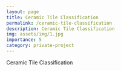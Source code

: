 ```yaml
---
layout: page
title: Ceramic Tile Classification
permalink: /ceramic-tile-classification
description: Ceramic Tile Classification
img: assets/img/1.jpg
importance: 5
category: private-project
---
```


Ceramic Tile Classification